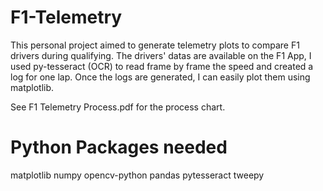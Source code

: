 # F1-Telemetry
This personal project aimed to generate telemetry plots to compare F1 drivers during qualifying. 
The drivers' datas are available on the F1 App, I used py-tesseract (OCR) to read frame by frame the speed and created a log for one lap. 
Once the logs are generated, I can easily plot them using matplotlib. 

See F1 Telemetry Process.pdf for the process chart.


# Python Packages needed
matplotlib
numpy
opencv-python
pandas
pytesseract
tweepy

